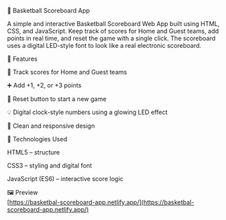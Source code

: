 🏀 Basketball Scoreboard App

A simple and interactive Basketball Scoreboard Web App built using HTML, CSS, and JavaScript.
Keep track of scores for Home and Guest teams, add points in real time, and reset the game with a single click.
The scoreboard uses a digital LED-style font to look like a real electronic scoreboard.

🚀 Features

🏡 Track scores for Home and Guest teams

➕ Add +1, +2, or +3 points

🔄 Reset button to start a new game

💡 Digital clock-style numbers using a glowing LED effect

🎨 Clean and responsive design

🧰 Technologies Used

HTML5 – structure

CSS3 – styling and digital font

JavaScript (ES6) – interactive score logic

🖼️ Preview  
[https://basketbal-scoreboard-app.netlify.app/](https://basketbal-scoreboard-app.netlify.app/)


